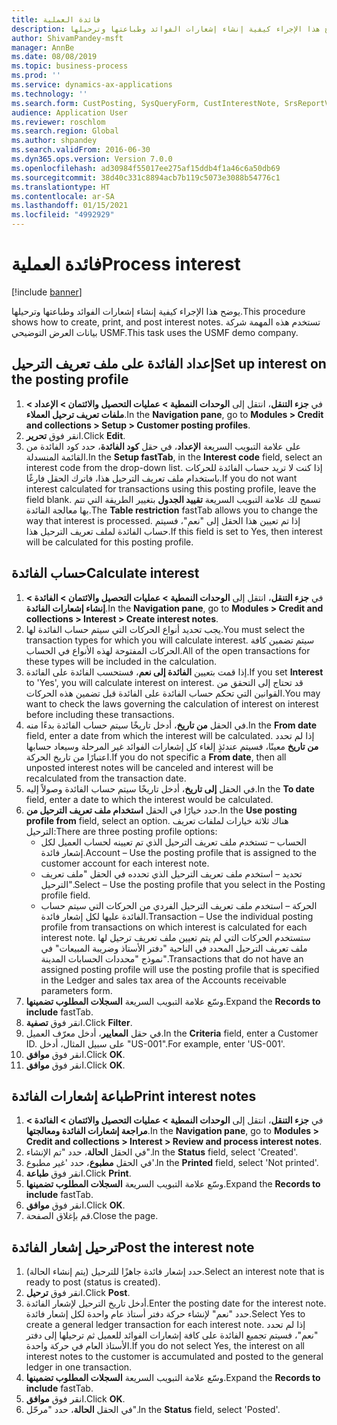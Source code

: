 ```yaml
---
title: فائدة العملية
description: يوضح هذا الإجراء كيفية إنشاء إشعارات الفوائد وطباعتها وترحيلها.
author: ShivamPandey-msft
manager: AnnBe
ms.date: 08/08/2019
ms.topic: business-process
ms.prod: ''
ms.service: dynamics-ax-applications
ms.technology: ''
ms.search.form: CustPosting, SysQueryForm, CustInterestNote, SrsReportViewerForm
audience: Application User
ms.reviewer: roschlom
ms.search.region: Global
ms.author: shpandey
ms.search.validFrom: 2016-06-30
ms.dyn365.ops.version: Version 7.0.0
ms.openlocfilehash: ad30984f55017ee275af15ddb4f1a46c6a50db69
ms.sourcegitcommit: 38d40c331c8894acb7b119c5073e3088b54776c1
ms.translationtype: HT
ms.contentlocale: ar-SA
ms.lasthandoff: 01/15/2021
ms.locfileid: "4992929"
---
```

# <a name="process-interest"></a><span data-ttu-id="bece3-103">فائدة العملية</span><span class="sxs-lookup"><span data-stu-id="bece3-103">Process interest</span></span>

[!include [banner](../../includes/banner.md)]

<span data-ttu-id="bece3-104">يوضح هذا الإجراء كيفية إنشاء إشعارات الفوائد وطباعتها وترحيلها.</span><span class="sxs-lookup"><span data-stu-id="bece3-104">This procedure shows how to create, print, and post interest notes.</span></span> <span data-ttu-id="bece3-105">تستخدم هذه المهمة شركة بيانات العرض التوضيحي USMF.</span><span class="sxs-lookup"><span data-stu-id="bece3-105">This task uses the USMF demo company.</span></span>


## <a name="set-up-interest-on-the-posting-profile"></a><span data-ttu-id="bece3-106">إعداد الفائدة على ملف تعريف الترحيل</span><span class="sxs-lookup"><span data-stu-id="bece3-106">Set up interest on the posting profile</span></span>
1. <span data-ttu-id="bece3-107">في **جزء التنقل**، انتقل إلى **الوحدات النمطية‬ > عمليات التحصيل والائتمان‬ > الإعداد > ملفات تعريف ترحيل العملاء**.</span><span class="sxs-lookup"><span data-stu-id="bece3-107">In the **Navigation pane**, go to **Modules > Credit and collections > Setup > Customer posting profiles**.</span></span>
2. <span data-ttu-id="bece3-108">انقر فوق **تحرير**.</span><span class="sxs-lookup"><span data-stu-id="bece3-108">Click **Edit**.</span></span>
3. <span data-ttu-id="bece3-109">على علامة التبويب السريعة **الإعداد**، في حقل **كود الفائدة**، حدد كود الفائدة من القائمة المنسدلة.</span><span class="sxs-lookup"><span data-stu-id="bece3-109">In the **Setup fastTab**, in the **Interest code** field, select an interest code from the drop-down list.</span></span> <span data-ttu-id="bece3-110">إذا كنت لا تريد حساب الفائدة للحركات باستخدام ملف تعريف الترحيل هذا، فاترك الحقل فارغًا.</span><span class="sxs-lookup"><span data-stu-id="bece3-110">If you do not want interest calculated for transactions using this posting profile, leave the field blank.</span></span> <span data-ttu-id="bece3-111">تسمح لك علامة التبويب السريعة **تقييد الجدول** بتغيير الطريقة التي تتم بها معالجة الفائدة.</span><span class="sxs-lookup"><span data-stu-id="bece3-111">The **Table restriction** fastTab allows you to change the way that interest is processed.</span></span> <span data-ttu-id="bece3-112">إذا تم تعيين هذا الحقل إلى "نعم"، فسيتم حساب الفائدة لملف تعريف الترحيل هذا.</span><span class="sxs-lookup"><span data-stu-id="bece3-112">If this field is set to Yes, then interest will be calculated for this posting profile.</span></span>  

## <a name="calculate-interest"></a><span data-ttu-id="bece3-113">حساب الفائدة</span><span class="sxs-lookup"><span data-stu-id="bece3-113">Calculate interest</span></span>
1. <span data-ttu-id="bece3-114">في **جزء التنقل**، انتقل إلى **الوحدات النمطية‬ > عمليات التحصيل والائتمان‬ > الفائدة > إنشاء إشعارات الفائدة‬**.</span><span class="sxs-lookup"><span data-stu-id="bece3-114">In the **Navigation pane**, go to **Modules > Credit and collections > Interest > Create interest notes**.</span></span>
2. <span data-ttu-id="bece3-115">يجب تحديد أنواع الحركات التي سيتم حساب الفائدة لها.</span><span class="sxs-lookup"><span data-stu-id="bece3-115">You must select the transaction types for which you will calculate interest.</span></span> <span data-ttu-id="bece3-116">سيتم تضمين كافة الحركات المفتوحة لهذه الأنواع في الحساب.</span><span class="sxs-lookup"><span data-stu-id="bece3-116">All of the open transactions for these types will be included in the calculation.</span></span>  
3. <span data-ttu-id="bece3-117">إذا قمت بتعيين **الفائدة إلى نعم**، فستحسب الفائدة على الفائدة.</span><span class="sxs-lookup"><span data-stu-id="bece3-117">If you set **Interest** to 'Yes', you will calculate interest on interest.</span></span> <span data-ttu-id="bece3-118">قد تحتاج إلى التحقق من القوانين التي تحكم حساب الفائدة على الفائدة قبل تضمين هذه الحركات.</span><span class="sxs-lookup"><span data-stu-id="bece3-118">You may want to check the laws governing the calculation of interest on interest before including these transactions.</span></span>  
4. <span data-ttu-id="bece3-119">في الحقل **من تاريخ**، أدخل تاريخًا سيتم حساب الفائدة بدءًا منه.</span><span class="sxs-lookup"><span data-stu-id="bece3-119">In the **From date** field, enter a date from which the interest will be calculated.</span></span> <span data-ttu-id="bece3-120">إذا لم تحدد **من تاريخ** معينًا، فسيتم عندئذٍ إلغاء كل إشعارات الفوائد‬ غير المرحلة وسيعاد حسابها اعتبارًا من تاريخ الحركة.</span><span class="sxs-lookup"><span data-stu-id="bece3-120">If you do not specific a **From date**, then all unposted interest notes will be canceled and interest will be recalculated from the transaction date.</span></span>
5. <span data-ttu-id="bece3-121">في الحقل **إلى تاريخ**، أدخل تاريخًا سيتم حساب الفائدة وصولاً إليه.</span><span class="sxs-lookup"><span data-stu-id="bece3-121">In the **To date** field, enter a date to which the interest would be calculated.</span></span>
6. <span data-ttu-id="bece3-122">حدد خيارًا في الحقل **استخدام ملف تعريف الترحيل من‬**.</span><span class="sxs-lookup"><span data-stu-id="bece3-122">In the **Use posting profile from** field, select an option.</span></span> <span data-ttu-id="bece3-123">هناك ثلاثة خيارات لملفات تعريف الترحيل:</span><span class="sxs-lookup"><span data-stu-id="bece3-123">There are three posting profile options:</span></span>
    - <span data-ttu-id="bece3-124">الحساب – تستخدم ملف تعريف الترحيل الذي تم تعيينه لحساب العميل لكل إشعار فائدة.</span><span class="sxs-lookup"><span data-stu-id="bece3-124">Account – Use the posting profile that is assigned to the customer account for each interest note.</span></span> 
    - <span data-ttu-id="bece3-125">تحديد – استخدم ملف تعريف الترحيل الذي تحدده في الحقل "ملف تعريف الترحيل".</span><span class="sxs-lookup"><span data-stu-id="bece3-125">Select – Use the posting profile that you select in the Posting profile field.</span></span>
    - <span data-ttu-id="bece3-126">الحركة – استخدم ملف تعريف الترحيل الفردي من الحركات التي سيتم حساب الفائدة عليها لكل إشعار فائدة.</span><span class="sxs-lookup"><span data-stu-id="bece3-126">Transaction – Use the individual posting profile from transactions on which interest is calculated for each interest note.</span></span> <span data-ttu-id="bece3-127">ستستخدم الحركات التي لم يتم تعيين ملف تعريف ترحيل لها ملف تعريف الترحيل المحدد في الناحية "دفتر الأستاذ وضريبة المبيعات‬" في نموذج "محددات الحسابات المدينة‬".</span><span class="sxs-lookup"><span data-stu-id="bece3-127">Transactions that do not have an assigned posting profile will use the posting profile that is specified in the Ledger and sales tax area of the Accounts receivable parameters form.</span></span>  
7. <span data-ttu-id="bece3-128">وسّع علامة التبويب السريعة **السجلات المطلوب تضمينها**.</span><span class="sxs-lookup"><span data-stu-id="bece3-128">Expand the **Records to include** fastTab.</span></span>
8. <span data-ttu-id="bece3-129">انقر فوق **تصفية**.</span><span class="sxs-lookup"><span data-stu-id="bece3-129">Click **Filter**.</span></span>
9. <span data-ttu-id="bece3-130">في حقل **المعايير**، أدخل معرّف العميل.</span><span class="sxs-lookup"><span data-stu-id="bece3-130">In the **Criteria** field, enter a Customer ID.</span></span> <span data-ttu-id="bece3-131">على سبيل المثال، أدخل "US-001".</span><span class="sxs-lookup"><span data-stu-id="bece3-131">For example, enter 'US-001'.</span></span>
6. <span data-ttu-id="bece3-132">انقر فوق **موافق**.</span><span class="sxs-lookup"><span data-stu-id="bece3-132">Click **OK**.</span></span>
7. <span data-ttu-id="bece3-133">انقر فوق **موافق**.</span><span class="sxs-lookup"><span data-stu-id="bece3-133">Click **OK**.</span></span>

## <a name="print-interest-notes"></a><span data-ttu-id="bece3-134">طباعة إشعارات الفائدة</span><span class="sxs-lookup"><span data-stu-id="bece3-134">Print interest notes</span></span>
1. <span data-ttu-id="bece3-135">في **جزء التنقل**، انتقل إلى **الوحدات النمطية‬ > عمليات التحصيل والائتمان‬ > الفائدة > مراجعة إشعارات الفائدة ومعالجتها‬‬**.</span><span class="sxs-lookup"><span data-stu-id="bece3-135">In the **Navigation pane**, go to **Modules > Credit and collections > Interest > Review and process interest notes**.</span></span>
2. <span data-ttu-id="bece3-136">في الحقل **الحالة**، حدد ‏"تم الإنشاء".</span><span class="sxs-lookup"><span data-stu-id="bece3-136">In the **Status** field, select 'Created'.</span></span>
3. <span data-ttu-id="bece3-137">في الحقل **مطبوع**، حدد 'غير مطبوع'.</span><span class="sxs-lookup"><span data-stu-id="bece3-137">In the **Printed** field, select 'Not printed'.</span></span>
4. <span data-ttu-id="bece3-138">انقر فوق **طباعة**.</span><span class="sxs-lookup"><span data-stu-id="bece3-138">Click **Print**.</span></span>
5. <span data-ttu-id="bece3-139">وسّع علامة التبويب السريعة **السجلات المطلوب تضمينها**.</span><span class="sxs-lookup"><span data-stu-id="bece3-139">Expand the **Records to include** fastTab.</span></span>
6. <span data-ttu-id="bece3-140">انقر فوق **موافق**.</span><span class="sxs-lookup"><span data-stu-id="bece3-140">Click **OK**.</span></span>
7. <span data-ttu-id="bece3-141">قم بإغلاق الصفحة.</span><span class="sxs-lookup"><span data-stu-id="bece3-141">Close the page.</span></span>

## <a name="post-the-interest-note"></a><span data-ttu-id="bece3-142">ترحيل إشعار الفائدة</span><span class="sxs-lookup"><span data-stu-id="bece3-142">Post the interest note</span></span>
1. <span data-ttu-id="bece3-143">حدد إشعار فائدة جاهزًا للترحيل (يتم إنشاء الحالة).</span><span class="sxs-lookup"><span data-stu-id="bece3-143">Select an interest note that is ready to post (status is created).</span></span>
2. <span data-ttu-id="bece3-144">انقر فوق **ترحيل**.</span><span class="sxs-lookup"><span data-stu-id="bece3-144">Click **Post**.</span></span>
3. <span data-ttu-id="bece3-145">أدخل تاريخ الترحيل لإشعار الفائدة.</span><span class="sxs-lookup"><span data-stu-id="bece3-145">Enter the posting date for the interest note.</span></span> <span data-ttu-id="bece3-146">حدد "نعم" لإنشاء حركة دفتر أستاذ عام واحدة لكل إشعار فائدة.</span><span class="sxs-lookup"><span data-stu-id="bece3-146">Select Yes to create a general ledger transaction for each interest note.</span></span> <span data-ttu-id="bece3-147">إذا لم تحدد "نعم"، فسيتم تجميع الفائدة على كافة إشعارات الفوائد للعميل ثم ترحيلها إلى دفتر الأستاذ العام في حركة واحدة.</span><span class="sxs-lookup"><span data-stu-id="bece3-147">If you do not select Yes, the interest on all interest notes to the customer is accumulated and posted to the general ledger in one transaction.</span></span>  
4. <span data-ttu-id="bece3-148">وسّع علامة التبويب السريعة **السجلات المطلوب تضمينها**.</span><span class="sxs-lookup"><span data-stu-id="bece3-148">Expand the **Records to include** fastTab.</span></span>
5. <span data-ttu-id="bece3-149">انقر فوق **موافق**.</span><span class="sxs-lookup"><span data-stu-id="bece3-149">Click **OK**.</span></span>
6. <span data-ttu-id="bece3-150">في الحقل **الحالة**، حدد "‏‫مرحّل‬".</span><span class="sxs-lookup"><span data-stu-id="bece3-150">In the **Status** field, select 'Posted'.</span></span>

